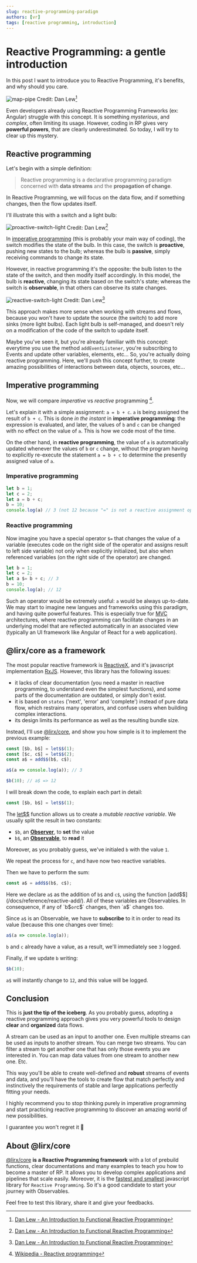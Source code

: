 ```yaml
---
slug: reactive-programming-paradigm
authors: [vr]
tags: [reactive programming, introduction]
---
```


# Reactive Programming: a gentle introduction

In this post I want to introduce you to Reactive Programming, it's benefits, and why should you care.

<p align="center">

  ![map-pipe](./images/map-pipe.png)
  Credit: Dan Lew[^1]

</p>

Even developers already using Reactive Programming Frameworks (ex: Angular) struggle with this concept.
It is something *mysterious*, and *complex*, often limiting its usage.
However, coding in RP gives very **powerful powers**, that are clearly underestimated.
So today, I will try to clear up this mystery.

## Reactive programming

Let's begin with a simple definition:

> Reactive programming is a declarative programming paradigm concerned with **data streams** and the **propagation of change**.

In Reactive Programming, we will focus on the data flow, and if something changes, then the flow updates itself.

I'll illustrate this with a switch and a light bulb:

<p align="center">

  ![proactive-switch-light](./images/proactive-switch-light.png)
  Credit: Dan Lew[^1]

</p>

In [imperative programming](https://en.wikipedia.org/wiki/Imperative_programming) (this is probably your main way of coding),
the switch modifies the state of the bulb.
In this case, the switch is **proactive**, pushing new states to the bulb; whereas the bulb is **passive**,
simply receiving commands to change its state.

However, in reactive programming it's the opposite: the bulb listen to the state of the switch, and then modify itself accordingly.
In this model, the bulb is **reactive**, changing its state based on the switch's state; whereas the switch is **observable**,
in that others can observe its state changes.

<p align="center">

  ![reactive-switch-light](./images/reactive-switch-light.png)
  Credit: Dan Lew[^1]

</p>

This approach makes more sense when working with streams and flows, because you won't have to update the source (the switch)
to add more sinks (more light bulbs). Each light bulb is self-managed, and doesn't rely on a modification of the code of the switch to update itself.

Maybe you've seen it, but you're already familiar with this concept:
everytime you use the method `addEventListener`, you're subscribing to Events and update other variables, elements, etc...
So, you're actually doing reactive programming.
Here, we'll push this concept further, to create amazing possibilities of interactions between data, objects, sources, etc...


## Imperative programming

Now, we will compare *imperative* vs *reactive* programming [^2].

Let's explain it with a simple assignment: `a = b + c`. `a` is being assigned the result of `b + c`.
This is done *in the instant* in **imperative programming**: the expression is evaluated, and later,
the values of `b` and `c` can be changed with no effect on the value of `a`.
This is how we code most of the time. 

On the other hand, in **reactive programming**, the value of `a` is automatically updated whenever the values of `b` or `c` change,
without the program having to explicitly re-execute the statement `a = b + c` to determine the presently assigned value of `a`.

### Imperative programming

```ts
let b = 1;
let c = 2;
let a = b + c;
b = 10;
console.log(a) // 3 (not 12 because "=" is not a reactive assignment operator)
```

### Reactive programming

Now imagine you have a special operator `$=` that changes the value of a variable
(executes code on the right side of the operator and assigns result to left side variable)
not only when explicitly initialized, but also when referenced variables
(on the right side of the operator) are changed.

```ts
let b = 1;
let c = 2;
let a $= b + c; // 3
b = 10;
console.log(a); // 12
```

Such an operator would be extremely useful: `a` would be always up-to-date.
We may start to imagine new langues and frameworks using this paradigm, and having quite powerful features.
This is especially true for [MVC](https://en.wikipedia.org/wiki/Model%E2%80%93view%E2%80%93controller) architectures,
where reactive programming can facilitate changes in an underlying model that are reflected automatically in an associated view
(typically an UI framework like Angular of React for a web application).

## @lirx/core as a framework

The most popular reactive framework is [ReactiveX](https://reactivex.io/), and it's javascript implementation [RxJS](https://rxjs.dev/).
However, this library has the following issues:

- it lacks of clear documentation (you need a master in reactive programming, to understand even the simplest functions),
and some parts of the documentation are outdated, or simply don't exist.
- it is based on `states` ('next', 'error' and 'complete') instead of pure data flow, which restrains many operators,
and confuse users when building complex interactions. 
- its design limits its performance as well as the resulting bundle size.

Instead, I'll use [@lirx/core](/docs/documentation/getting-started/introduction/), and  show you how simple is it to implement the previous example:


```ts
const [$b, b$] = let$$(1);
const [$c, c$] = let$$(2);
const a$ = add$$(b$, c$); 

a$(a => console.log(a)); // 3

$b(10); // a$ => 12
```

I will break down the code, to explain each part in detail:

```ts
const [$b, b$] = let$$(1);
```

The [let$$](/docs/reference/let/) function allows us to create a *mutable reactive variable*.
We usually split the result in two constants:

- `$b`, an **[Observer](/docs/reference/observer/)**, to **set** the value
- `b$`, an **[Observable](/docs/reference/observable/)**, to **read** it

Moreover, as you probably guess, we've initialed `b` with the value `1`.

We repeat the process for `c`, and have now two reactive variables.

Then we have to perform the sum:

```ts
const a$ = add$$(b$, c$); 
```

Here we declare `a$` as the addition of `b$` and `c$`,
using the function [add$$](/docs/reference/reactive-add/).
All of these variables are Observables.
In consequence, if any of `b$` or `c$` changes, then `a$` changes too.

Since `a$` is an Observable, we have to **subscribe** to it in order to read its value (because this one changes over time):

```ts
a$(a => console.log(a));
```

`b` and `c` already have a value, as a result, we'll immediately see `3` logged.

Finally, if we update `b` writing:

```ts
$b(10); 
```

`a$` will instantly change to `12`, and this value will be logged.

## Conclusion

This is **just the tip of the iceberg**. As you probably guess, adopting a reactive programming approach gives you very powerful tools
to design **clear** and **organized** data flows.

A stream can be used as an input to another one. Even multiple streams can be used as inputs to another stream.
You can merge two streams.
You can filter a stream to get another one that has only those events you are interested in.
You can map data values from one stream to another new one. Etc.

This way you'll be able to create well-defined and **robust** streams of events and data, and you'll have the tools to create flow that match perfectly
and instinctively the requirements of stable and large applications perfectly fitting your needs.

I highly recommend you to stop thinking purely in imperative programming and start practicing reactive programming to discover an amazing world of new possibilities.

I guarantee you won't regret it 🦸


## About @lirx/core

[@lirx/core](/docs/documentation/getting-started/introduction/) **is a Reactive Programming framework** with a lot of prebuild functions,
clear documentations and many examples to teach you how to become a master of RP.
It allows you to develop complex applications and pipelines that scale easily.
Moreover, it is the [fastest and smallest](/docs/documentation/performances/introduction/)
javascript library for `Reactive Programming`.
So it's a good candidate to start your journey with Observables.

Feel free to test this library, share it and give your feedbacks.


[^1]: [Dan Lew - An Introduction to Functional Reactive Programming](https://blog.danlew.net/2017/07/27/an-introduction-to-functional-reactive-programming/)
[^2]: [Wikipedia - Reactive programming](https://en.wikipedia.org/wiki/Reactive_programming)

